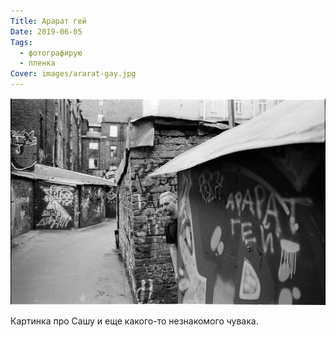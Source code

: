 ```yaml
---
Title: Арарат гей
Date: 2019-06-05
Tags:
  - фотографирую
  - пленка
Cover: images/ararat-gay.jpg
---
```


![Арарат гей](images/ararat-gay.jpg)

Картинка про Сашу и еще какого-то незнакомого чувака.